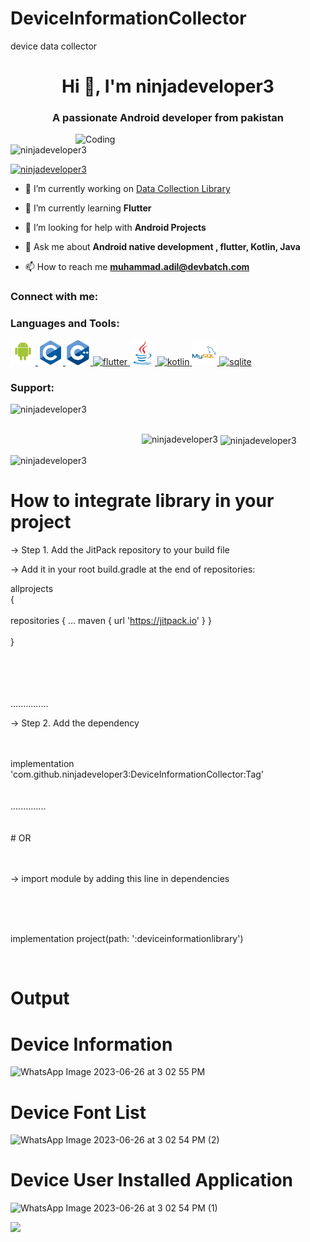 # DeviceInformationCollector
device data collector





<h1 align="center">Hi 👋, I'm ninjadeveloper3</h1>
<h3 align="center">A passionate Android developer from pakistan</h3>
<img align="right" alt="Coding" width="400" src="https://cdn.dribbble.com/users/1162077/screenshots/3848914/programmer.gif">
<p align="left"> <img src="https://komarev.com/ghpvc/?username=ninjadeveloper3&label=Profile%20views&color=0e75b6&style=flat" alt="ninjadeveloper3" /> </p>

<p align="left"> <a href="https://github.com/ryo-ma/github-profile-trophy"><img src="https://github-profile-trophy.vercel.app/?username=ninjadeveloper3" alt="ninjadeveloper3" /></a> </p>

- 🔭 I’m currently working on [Data Collection Library](https://github.com/ninjadeveloper3/DeviceInformationCollector)

- 🌱 I’m currently learning **Flutter**

- 🤝 I’m looking for help with **Android Projects**

- 💬 Ask me about **Android native development , flutter, Kotlin, Java**

- 📫 How to reach me **muhammad.adil@devbatch.com**

<h3 align="left">Connect with me:</h3>
<p align="left">
</p>

<h3 align="left">Languages and Tools:</h3>
<p align="left"> <a href="https://developer.android.com" target="_blank" rel="noreferrer"> <img src="https://raw.githubusercontent.com/devicons/devicon/master/icons/android/android-original-wordmark.svg" alt="android" width="40" height="40"/> </a> <a href="https://www.cprogramming.com/" target="_blank" rel="noreferrer"> <img src="https://raw.githubusercontent.com/devicons/devicon/master/icons/c/c-original.svg" alt="c" width="40" height="40"/> </a> <a href="https://www.w3schools.com/cpp/" target="_blank" rel="noreferrer"> <img src="https://raw.githubusercontent.com/devicons/devicon/master/icons/cplusplus/cplusplus-original.svg" alt="cplusplus" width="40" height="40"/> </a> <a href="https://flutter.dev" target="_blank" rel="noreferrer"> <img src="https://www.vectorlogo.zone/logos/flutterio/flutterio-icon.svg" alt="flutter" width="40" height="40"/> </a> <a href="https://www.java.com" target="_blank" rel="noreferrer"> <img src="https://raw.githubusercontent.com/devicons/devicon/master/icons/java/java-original.svg" alt="java" width="40" height="40"/> </a> <a href="https://kotlinlang.org" target="_blank" rel="noreferrer"> <img src="https://www.vectorlogo.zone/logos/kotlinlang/kotlinlang-icon.svg" alt="kotlin" width="40" height="40"/> </a> <a href="https://www.mysql.com/" target="_blank" rel="noreferrer"> <img src="https://raw.githubusercontent.com/devicons/devicon/master/icons/mysql/mysql-original-wordmark.svg" alt="mysql" width="40" height="40"/> </a> <a href="https://www.sqlite.org/" target="_blank" rel="noreferrer"> <img src="https://www.vectorlogo.zone/logos/sqlite/sqlite-icon.svg" alt="sqlite" width="40" height="40"/> </a> </p>

<h3 align="left">Support:</h3>
<p><a href="https://www.buymeacoffee.com/ninjadeveloper3"> <img align="left" src="https://cdn.buymeacoffee.com/buttons/v2/default-yellow.png" height="50" width="210" alt="ninjadeveloper3" /></a></p><br><br>

<p><img align="left" src="https://github-readme-stats.vercel.app/api/top-langs?username=ninjadeveloper3&show_icons=true&locale=en&layout=compact" alt="ninjadeveloper3" /></p>

<p>&nbsp;<img align="center" src="https://github-readme-stats.vercel.app/api?username=ninjadeveloper3&show_icons=true&locale=en" alt="ninjadeveloper3" /></p>

<p><img align="center" src="https://github-readme-streak-stats.herokuapp.com/?user=ninjadeveloper3&" alt="ninjadeveloper3" /></p>




# How to integrate library in your project

<p align="left"> 

-> Step 1. Add the JitPack repository to your build file

-> Add it in your root build.gradle at the end of repositories:



allprojects 
<br/>
{
<br/>
<br/>
		repositories {
			...
			maven { url 'https://jitpack.io' }
		}
  <br/>
  <br/>
	}


<br/>
<br/>
<br/>
<br/>
 ...............
<br/>

 -> Step 2. Add the dependency

<br/>
<br/>
implementation 'com.github.ninjadeveloper3:DeviceInformationCollector:Tag'

<br/>
<br/>
<br/>
..............
<br/>
<br/>
<br/>
# OR
<br/>
<br/>
<br/>

-> import module by adding this line in dependencies

<br/>
<br/>
<br/>

implementation project(path: ':deviceinformationlibrary')

<br/>
</p>




# Output


# Device Information
![WhatsApp Image 2023-06-26 at 3 02 55 PM](https://github.com/ninjadeveloper3/DeviceInformationCollector/assets/115450012/b3fb06e0-0429-4cb6-b0ee-2cb12b36ae64)

# Device Font List
![WhatsApp Image 2023-06-26 at 3 02 54 PM (2)](https://github.com/ninjadeveloper3/DeviceInformationCollector/assets/115450012/27c3b55e-3475-44cc-b2a5-910ff3a94dd2)

# Device User Installed Application
![WhatsApp Image 2023-06-26 at 3 02 54 PM (1)](https://github.com/ninjadeveloper3/DeviceInformationCollector/assets/115450012/20ea5344-31f1-447e-8249-2b1e9ace8a28)






[![](https://jitpack.io/v/ninjadeveloper3/DeviceInformationCollector.svg)](https://jitpack.io/#ninjadeveloper3/DeviceInformationCollector)
